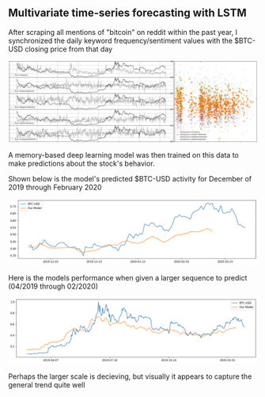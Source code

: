 ## Multivariate time-series forecasting with LSTM

After scraping all mentions of "bitcoin" on reddit within the past year, I synchronized the daily keyword frequency/sentiment values with the \$BTC-USD closing price from that day


![tsla](images/btc.png)


A memory-based deep learning model was then trained on this data to make predictions about the stock's behavior.

Shown below is the model's predicted $BTC-USD activity for December of 2019 through February 2020

![btc](images/btc_prediction.png)  


Here is the models performance when given a larger sequence to predict (04/2019 through 02/2020)

![btc](images/btc_prediction2.png) 

Perhaps the larger scale is decieving, but visually it appears to capture the general trend quite well